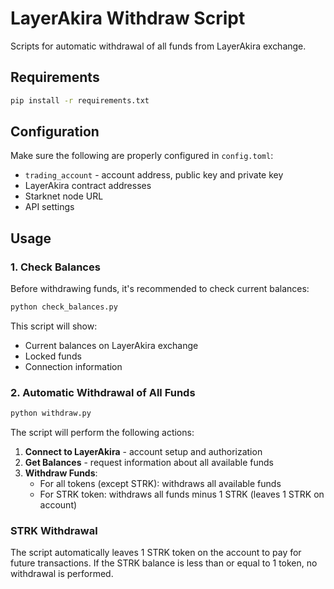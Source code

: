 # LayerAkira Withdraw Script

Scripts for automatic withdrawal of all funds from LayerAkira exchange.

## Requirements

```bash
pip install -r requirements.txt
```

## Configuration

Make sure the following are properly configured in `config.toml`:

- `trading_account` - account address, public key and private key
- LayerAkira contract addresses
- Starknet node URL
- API settings

## Usage

### 1. Check Balances

Before withdrawing funds, it's recommended to check current balances:

```bash
python check_balances.py
```

This script will show:
- Current balances on LayerAkira exchange
- Locked funds
- Connection information

### 2. Automatic Withdrawal of All Funds

```bash
python withdraw.py
```

The script will perform the following actions:

1. **Connect to LayerAkira** - account setup and authorization
2. **Get Balances** - request information about all available funds
3. **Withdraw Funds**:
   - For all tokens (except STRK): withdraws all available funds
   - For STRK token: withdraws all funds minus 1 STRK (leaves 1 STRK on account)

### STRK Withdrawal 

The script automatically leaves 1 STRK token on the account to pay for future transactions. If the STRK balance is less than or equal to 1 token, no withdrawal is performed.

